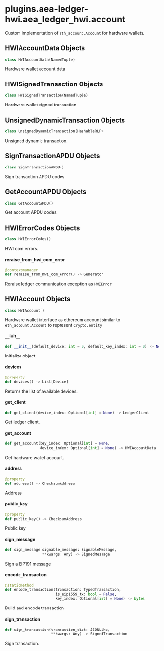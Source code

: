 <a id="plugins.aea-ledger-hwi.aea_ledger_hwi.account"></a>

# plugins.aea-ledger-hwi.aea`_`ledger`_`hwi.account

Custom implementation of `eth_account.Account` for hardware wallets.

<a id="plugins.aea-ledger-hwi.aea_ledger_hwi.account.HWIAccountData"></a>

## HWIAccountData Objects

```python
class HWIAccountData(NamedTuple)
```

Hardware wallet account data

<a id="plugins.aea-ledger-hwi.aea_ledger_hwi.account.HWISignedTransaction"></a>

## HWISignedTransaction Objects

```python
class HWISignedTransaction(NamedTuple)
```

Hardware wallet signed transaction

<a id="plugins.aea-ledger-hwi.aea_ledger_hwi.account.UnsignedDynamicTransaction"></a>

## UnsignedDynamicTransaction Objects

```python
class UnsignedDynamicTransaction(HashableRLP)
```

Unsigned dynamic transaction.

<a id="plugins.aea-ledger-hwi.aea_ledger_hwi.account.SignTransactionAPDU"></a>

## SignTransactionAPDU Objects

```python
class SignTransactionAPDU()
```

Sign transaction APDU codes

<a id="plugins.aea-ledger-hwi.aea_ledger_hwi.account.GetAccountAPDU"></a>

## GetAccountAPDU Objects

```python
class GetAccountAPDU()
```

Get account APDU codes

<a id="plugins.aea-ledger-hwi.aea_ledger_hwi.account.HWIErrorCodes"></a>

## HWIErrorCodes Objects

```python
class HWIErrorCodes()
```

HWI com errors.

<a id="plugins.aea-ledger-hwi.aea_ledger_hwi.account.reraise_from_hwi_com_error"></a>

#### reraise`_`from`_`hwi`_`com`_`error

```python
@contextmanager
def reraise_from_hwi_com_error() -> Generator
```

Reraise ledger communication exception as `HWIError`

<a id="plugins.aea-ledger-hwi.aea_ledger_hwi.account.HWIAccount"></a>

## HWIAccount Objects

```python
class HWIAccount()
```

Hardware wallet interface as ethereum account similar to `eth_account.Account` to represent `Crypto.entity`

<a id="plugins.aea-ledger-hwi.aea_ledger_hwi.account.HWIAccount.__init__"></a>

#### `__`init`__`

```python
def __init__(default_device: int = 0, default_key_index: int = 0) -> None
```

Initialize object.

<a id="plugins.aea-ledger-hwi.aea_ledger_hwi.account.HWIAccount.devices"></a>

#### devices

```python
@property
def devices() -> List[Device]
```

Returns the list of available devices.

<a id="plugins.aea-ledger-hwi.aea_ledger_hwi.account.HWIAccount.get_client"></a>

#### get`_`client

```python
def get_client(device_index: Optional[int] = None) -> LedgerClient
```

Get ledger client.

<a id="plugins.aea-ledger-hwi.aea_ledger_hwi.account.HWIAccount.get_account"></a>

#### get`_`account

```python
def get_account(key_index: Optional[int] = None,
                device_index: Optional[int] = None) -> HWIAccountData
```

Get hardware wallet account.

<a id="plugins.aea-ledger-hwi.aea_ledger_hwi.account.HWIAccount.address"></a>

#### address

```python
@property
def address() -> ChecksumAddress
```

Address

<a id="plugins.aea-ledger-hwi.aea_ledger_hwi.account.HWIAccount.public_key"></a>

#### public`_`key

```python
@property
def public_key() -> ChecksumAddress
```

Public key

<a id="plugins.aea-ledger-hwi.aea_ledger_hwi.account.HWIAccount.sign_message"></a>

#### sign`_`message

```python
def sign_message(signable_message: SignableMessage,
                 **kwargs: Any) -> SignedMessage
```

Sign a EIP191 message

<a id="plugins.aea-ledger-hwi.aea_ledger_hwi.account.HWIAccount.encode_transaction"></a>

#### encode`_`transaction

```python
@staticmethod
def encode_transaction(transaction: TypedTransaction,
                       is_eip1559_tx: bool = False,
                       key_index: Optional[int] = None) -> bytes
```

Build and encode transaction

<a id="plugins.aea-ledger-hwi.aea_ledger_hwi.account.HWIAccount.sign_transaction"></a>

#### sign`_`transaction

```python
def sign_transaction(transaction_dict: JSONLike,
                     **kwargs: Any) -> SignedTransaction
```

Sign transaction.

